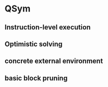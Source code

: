 # QSym





## Instruction-level execution



## Optimistic solving



## concrete external environment



## basic block pruning




